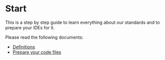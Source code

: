 # Start #

This is a step by step guide to learn everything about our standards and to prepare your IDEs for it.

Please read the following documents:
- [Definitions](https://github.com/XIDA/Coding-Standards/blob/master/Definitions.md)
- [Prepare your code files](https://github.com/XIDA/Coding-Standards/blob/master/How%20to%20prepare%20your%20code.md)
